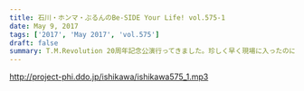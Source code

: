 ```yaml
---
title: 石川・ホンマ・ぶるんのBe-SIDE Your Life! vol.575-1
date: May 9, 2017
tags: ['2017', 'May 2017', 'vol.575']
draft: false
summary: T.M.Revolution 20周年記念公演行ってきました。珍しく早く現場に入ったのにもかかわらず、なかなかうまくはいかないようで…MIURA
---
```


http://project-phi.ddo.jp/ishikawa/ishikawa575_1.mp3